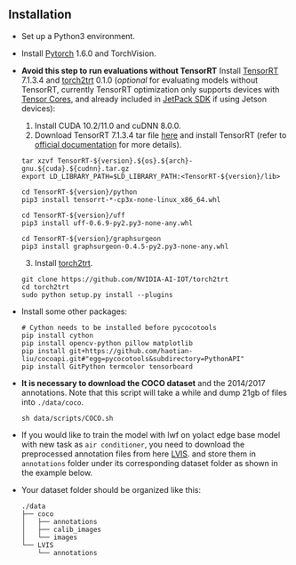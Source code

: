 ## Installation
 - Set up a Python3 environment.
 - Install [Pytorch](http://pytorch.org/) 1.6.0 and TorchVision.
 - **Avoid this step to run evaluations without TensorRT** Install [TensorRT](https://developer.nvidia.com/tensorrt) 7.1.3.4 and [torch2trt](https://github.com/NVIDIA-AI-IOT/torch2trt) 0.1.0 (*optional* for evaluating models without TensorRT, currently TensorRT optimization only supports devices with [Tensor Cores](https://www.nvidia.com/en-us/data-center/tensor-cores/), and already included in [JetPack SDK](https://developer.nvidia.com/embedded/Jetpack) if using Jetson devices):
   1. Install CUDA 10.2/11.0 and cuDNN 8.0.0.
   2. Download TensorRT 7.1.3.4 tar file [here](https://developer.nvidia.com/nvidia-tensorrt-7x-download) and install TensorRT (refer to [official documentation](https://docs.nvidia.com/deeplearning/tensorrt/archives/tensorrt-713/install-guide/index.html#installing-tar) for more details).
   ```Shell
   tar xzvf TensorRT-${version}.${os}.${arch}-gnu.${cuda}.${cudnn}.tar.gz
   export LD_LIBRARY_PATH=$LD_LIBRARY_PATH:<TensorRT-${version}/lib>

   cd TensorRT-${version}/python
   pip3 install tensorrt-*-cp3x-none-linux_x86_64.whl
   
   cd TensorRT-${version}/uff
   pip3 install uff-0.6.9-py2.py3-none-any.whl

   cd TensorRT-${version}/graphsurgeon
   pip3 install graphsurgeon-0.4.5-py2.py3-none-any.whl
   ```
   3. Install [torch2trt](https://github.com/NVIDIA-AI-IOT/torch2trt).
   ```Shell
   git clone https://github.com/NVIDIA-AI-IOT/torch2trt
   cd torch2trt
   sudo python setup.py install --plugins
   ```

 - Install some other packages:
   ```Shell
   # Cython needs to be installed before pycocotools
   pip install cython
   pip install opencv-python pillow matplotlib
   pip install git+https://github.com/haotian-liu/cocoapi.git#"egg=pycocotools&subdirectory=PythonAPI"
   pip install GitPython termcolor tensorboard
   ```

 - **It is necessary to download the COCO dataset** and the 2014/2017 annotations. Note that this script will take a while and dump 21gb of files into `./data/coco`.
   ```Shell
   sh data/scripts/COCO.sh
   ```

- If you would like to train the model with lwf on yolact edge base model with new task as `air conditioner`, you need to download the preprocessed annotation files from here [LVIS](https://iitk-my.sharepoint.com/:f:/g/personal/saicharanm22_iitk_ac_in/Ei9WOqR3rzhGkKi7_huHeYYBT8Ut3RPdKIU3K8c7rFMXrg?e=He7Prv). and store them in `annotations` folder under its corresponding dataset folder as shown in the example below.
- Your dataset folder should be organized like this:
    ```
    ./data
    ├── coco
    │   ├── annotations
    │   ├── calib_images
    │   └── images
    └── LVIS
        └── annotations

    ```
